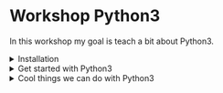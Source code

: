 # Workshop Python3

In this workshop my goal is teach a bit about Python3.

<details>

<summary>Installation</summary>

**What do I need to start using Python?**

First we need an IDE (Atom, VSCode, Sublime Text, PyCharm, etc...) and Python installed on your machine.

**How do I check if Python is installed?**

**Linux**
For Linux users, don't worry Python2 and Python3 are installed, the command to check if Python is installed on Linux is this one(Look at the terminal screenshot)

![logo](img/python-versions.png)

**Windows**
For Windows users, Python isn't installed by default, so be sure to get the
[installer from python.org](https://www.python.org/downloads/)

**Mac**
For Mac users, you will have Python2 pre-installed, but here we need Python3. Follow [this link](http://docs.python-guide.org/en/latest/starting/install3/osx/) to install Python3 on your machine.

**Can I start coding Python?**

Well you could yes, but It's better to install some extensions on our IDE (VSCode for me, Atom works too).

**Extensions VSCode**
VSCode extensions to install:

- [Python extension from Microsoft](https://marketplace.visualstudio.com/items?itemName=ms-python.python)
- [Python extension pack](https://marketplace.visualstudio.com/items?itemName=fabioz.vscode-pydev)

**Extensions Atom**
Atom extensions to install:

- [linter-flake8](https://atom.io/packages/linter-flake8)
- [linter-pydocstyle](https://atom.io/packages/linter-pydocstyle)
- [script](https://atom.io/packages/script)

One we have the extensions installed, let's install the pip3, Python3's package manager where we will install pylint.
Why we need pylint? Well our IDE is great, but we can also code directly on a terminal and thanks to pylint we'll know what's wrong.

**Install pip3**
Here we will install pip3 in order to after instal pylint and get ready for start to code in Python3.

**Linux**
Run this command to install pip3 on linux.
<pre>sudo apt-get -y install python3-pip</pre>

**Windows**
On Windows is different, follow this tutorial.
[How to install pip3 on windows](https://matthewhorne.me/how-to-install-python-and-pip-on-windows-10/)

**Mac**
On Mac it's different too, follow this tutorial.
[How to install pip on Mac](https://itsevans.com/install-pip-osx/)


Once our pip3 is installed, we can install pylint.

**Linux**
Use this command<pre>sudo pip3 install pylint</pre>

**Windows**
Use this command<pre>C:\Program Files\Python36\python" -m pip install pylint</pre>

**Mac**
Use this command<pre>sudo easy_install pip</pre>

And now we are ready to start coding with Python3.

</details>


<details>

<summary>Get started with Python3</summary>

**Python Basics**
Here we will learn some basics of Python.

    Lists
    Tuples
    Functions and Isinstance
    Classes
    String substitution and string formatting

</details>

<details>

<summary>Cool things we can do with Python3
</summary>

Allright now that you know how classes, functions and string subsitution works. Let's make a function to send emails, to different persons and in general it's like a

``` php
mailto();
```

function in PHP.

</details>